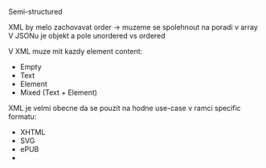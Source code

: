 Semi-structured

XML by melo zachovavat order -> muzeme se spolehnout na poradi v array
V JSONu je objekt a pole unordered vs ordered

V XML muze mit kazdy element content:
- Empty
- Text
- Element
- Mixed (Text + Element)

XML je velmi obecne da se pouzit na hodne use-case v ramci specific formatu:
- XHTML
- SVG
- ePUB
- 